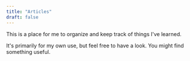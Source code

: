 ```yaml
---
title: "Articles"
draft: false
---
```

This is a place for me to organize and keep track of things I've learned.

It's primarily for my own use, but feel free to have a look. You might find something useful.
